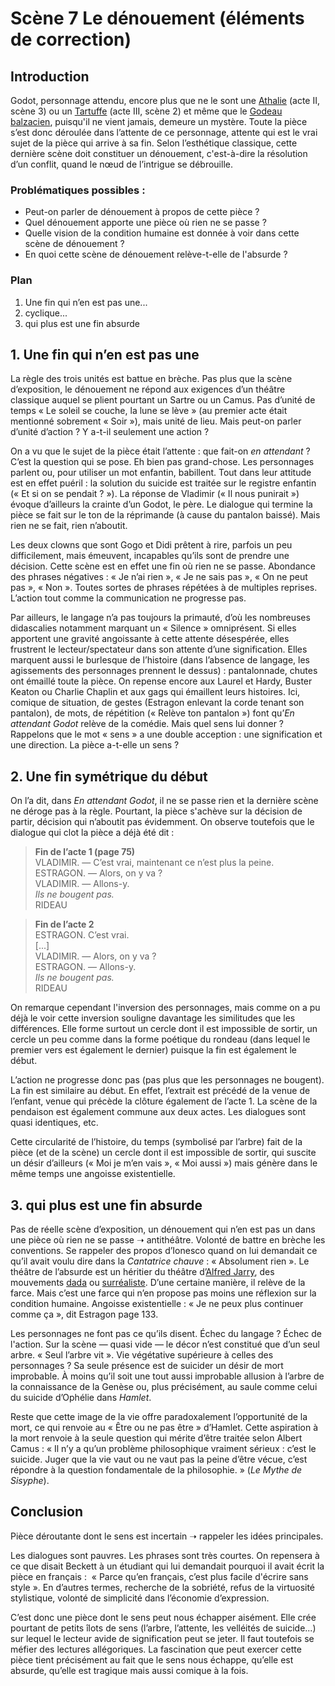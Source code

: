 # Scène 7 Le dénouement (éléments de correction)

## Introduction
Godot, personnage attendu, encore plus que ne le sont une [Athalie](https://fr.wikipedia.org/wiki/Athalie_(Racine)) (acte II, scène 3) ou un [Tartuffe](https://fr.wikipedia.org/wiki/Le_Tartuffe_ou_l%27Imposteur) (acte III, scène 2) et même que le [Godeau balzacien](https://fr.wikipedia.org/wiki/Le_Faiseur), puisqu'il ne vient jamais, demeure un mystère. Toute la pièce s’est donc déroulée dans l’attente de ce personnage, attente qui est le vrai sujet de la pièce qui arrive à sa fin. Selon l’esthétique classique, cette dernière scène doit constituer un dénouement, c'est-à-dire la résolution d’un conflit, quand le nœud de l’intrigue se débrouille.

### Problématiques possibles :
- Peut-on parler de dénouement à propos de cette pièce ?
- Quel dénouement apporte une pièce où rien ne se passe ?
- Quelle vision de la condition humaine est donnée à voir dans cette scène de dénouement ?
- En quoi cette scène de dénouement relève-t-elle de l'absurde ?

### Plan
1. Une fin qui n’en est pas une...
2. cyclique...
3. qui plus est une fin absurde

## 1. Une fin qui n’en est pas une
La règle des trois unités est battue en brèche. Pas plus que la scène d’exposition, le dénouement ne répond aux exigences d’un théâtre classique auquel se plient pourtant un Sartre ou un Camus.
Pas d’unité de temps « Le soleil se couche, la lune se lève » (au premier acte était mentionné sobrement « Soir »), mais unité de lieu. Mais peut-on parler d’unité d’action ? Y a-t-il seulement une action ?

On a vu que le sujet de la pièce était l’attente : que fait-on *en attendant* ? C’est la question qui se pose. Eh bien pas grand-chose. Les personnages parlent ou, pour utiliser un mot enfantin, babillent. Tout dans leur attitude est en effet puéril : la solution du suicide est traitée sur le registre enfantin (« Et si on se pendait ? »). La réponse de Vladimir (« Il nous punirait ») évoque d’ailleurs la crainte d’un Godot, le père. Le dialogue qui termine la pièce se fait sur le ton de la réprimande (à cause du pantalon baissé). Mais rien ne se fait, rien n’aboutit.

Les deux clowns que sont Gogo et Didi prêtent à rire, parfois un peu difficilement, mais émeuvent, incapables qu’ils sont de prendre une décision. Cette scène est en effet une fin où rien ne se passe. Abondance des phrases négatives : « Je n’ai rien », « Je ne sais pas », « On ne peut pas », « Non ». Toutes sortes de phrases répétées à de multiples reprises. L’action tout comme la communication ne progresse pas.

Par ailleurs, le langage n’a pas toujours la primauté, d’où les nombreuses didascalies notamment marquant un « Silence » omniprésent. Si elles apportent une gravité angoissante à cette attente désespérée, elles frustrent le lecteur/spectateur dans son attente d’une signification. Elles marquent aussi le burlesque de l’histoire (dans l’absence de langage, les agissements des personnages prennent le dessus) : pantalonnade, chutes ont émaillé toute la pièce. On repense encore aux Laurel et Hardy, Buster Keaton ou Charlie Chaplin et aux gags qui émaillent leurs histoires. Ici, comique de situation, de gestes (Estragon enlevant la corde tenant son pantalon), de mots, de répétition (« Relève ton pantalon ») font qu’*En attendant Godot* relève de la comédie. Mais quel sens lui donner ? Rappelons que le mot « sens » a une double acception : une signification et une direction. La pièce a-t-elle un sens ?

## 2. Une fin symétrique du début 
On l’a dit, dans *En attendant Godot*, il ne se passe rien et la dernière scène ne déroge pas à la règle. Pourtant, la pièce s'achève sur la décision de partir, décision qui n’aboutit pas évidemment. On observe toutefois que le dialogue qui clot la pièce a déjà été dit :

> **Fin de l’acte 1 (page 75)**<br />
> VLADIMIR. —  C’est vrai, maintenant ce n’est plus la peine.<br />
> ESTRAGON. — Alors, on y va ?<br />
> VLADIMIR. — Allons-y.<br />
> *Ils ne bougent pas.*<br />
> RIDEAU<br />

> **Fin de l’acte 2**<br />
> ESTRAGON. C’est vrai.<br />
> [...]<br />
> VLADIMIR. — Alors, on y va ?<br />
> ESTRAGON. — Allons-y.<br />
> *Ils ne bougent pas.*<br />
> RIDEAU<br />

On remarque cependant l'inversion des personnages, mais comme on a pu déjà le voir cette inversion souligne davantage les similitudes que les différences. Elle forme surtout un cercle dont il est impossible de sortir, un cercle un peu comme dans la forme poétique du rondeau (dans lequel le premier vers est également le dernier) puisque la fin est également le début.

L’action ne progresse donc pas (pas plus que les personnages ne bougent). La fin est similaire au début. En effet, l’extrait est précédé de la venue de l’enfant, venue qui précède la clôture également de l’acte 1. La scène de la pendaison est également commune aux deux actes. Les dialogues sont quasi identiques, etc.

Cette circularité de l’histoire, du temps (symbolisé par l’arbre) fait de la pièce (et de la scène) un cercle dont il est impossible de sortir, qui suscite un désir d’ailleurs (« Moi je m’en vais », « Moi aussi ») mais génère dans le même temps une angoisse existentielle.

## 3. qui plus est une fin absurde
Pas de réelle scène d’exposition, un dénouement qui n’en est pas un dans une pièce où rien ne se passe ➝ antithéâtre. Volonté de battre en brèche les conventions. Se rappeler des propos d’Ionesco quand on lui demandait ce qu’il avait voulu dire dans la *Cantatrice chauve* : « Absolument rien ». Le théâtre de l’absurde est un héritier du théâtre d’[Alfred Jarry](https://youtu.be/n5ZyUtabWNU), des mouvements [dada](https://www.dadart.com/dadaisme/dada/020-dada-mouvement.html) ou [surréaliste](https://education.francetv.fr/matiere/arts-visuels/cm1/dossier/le-surrealisme). D’une certaine manière, il relève de la farce. Mais c’est une farce qui n’en propose pas moins une réflexion sur la condition humaine. Angoisse existentielle : « Je ne peux plus continuer comme ça », dit Estragon page 133.

Les personnages ne font pas ce qu’ils disent. Échec du langage ? Échec de l'action. Sur la scène — quasi vide — le décor n’est constitué que d’un seul arbre. « Seul l’arbre vit ». Vie végétative supérieure à celles des personnages ? Sa seule présence est de suicider un désir de mort improbable. À moins qu’il soit une tout aussi improbable allusion à l’arbre de la connaissance de la Genèse ou, plus précisément, au saule comme celui du suicide d’Ophélie dans *Hamlet*.

Reste que cette image de la vie offre paradoxalement l’opportunité de la mort, ce qui renvoie au « Être ou ne pas être » d’Hamlet. Cette aspiration à la mort renvoie à la seule question qui mérite d’être traitée selon Albert Camus : « Il n’y a qu’un problème philosophique vraiment sérieux : c’est le suicide. Juger que la vie vaut ou ne vaut pas la peine d’être vécue, c’est répondre à la question fondamentale de la philosophie. » (*Le Mythe de Sisyphe*).

## Conclusion
Pièce déroutante dont le sens est incertain ➝ rappeler les idées principales.

Les dialogues sont pauvres. Les phrases sont très courtes. On repensera à ce que disait Beckett à un étudiant qui lui demandait pourquoi il avait écrit la pièce en français :  « Parce qu’en français, c’est plus facile d'écrire sans style ». En d’autres termes, recherche de la sobriété, refus de la virtuosité stylistique, volonté de simplicité dans l’économie d’expression.

C’est donc une pièce dont le sens peut nous échapper aisément. Elle crée pourtant de petits îlots de sens (l’arbre, l’attente, les velléités de suicide...) sur lequel le lecteur avide de signification peut se jeter. Il faut toutefois se méfier des lectures allégoriques. La fascination que peut exercer cette pièce tient précisément au fait que le sens nous échappe, qu’elle est absurde, qu’elle est tragique mais aussi comique à la fois.

